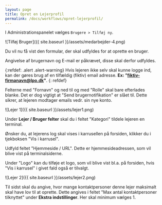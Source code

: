 ```yaml
---
layout: page
title: Opret en Lejerprofil
permalink: /docs/workflows/opret-lejerprofil/
---
```


I Administrationspanelet vælges `Brugere > Tilføj ny`.

![Tilføj Bruger]({{ site.baseurl }}/assets/medarbejder-4.png)

Du vil nu få vist den formular, der skal udfyldes for at oprette en bruger.

Angivelse af brugernavn og E-mail er påkrævet, disse skal derfor udfyldes.

{:refdef: .alert .alert-warning}
Hvis lejeren ikke selv skal kunne logge ind, kan der gøres brug af en tilfældig (fiktiv) email adresse. **Ex: ”fiktiv-firmanavn@lpo.dk"**.
{: refdef}

Felterne med "Fornavn" og ned til og med "Rolle" skal bare efterlades blanke. Det er dog vigtigt at "Send brugernotifikation" er slået til. Dette sikrer, at lejeren modtager emails vedr. sin nye konto.

![Lejer 1]({{ site.baseurl }}/assets/lejer1.png)

Under **Lejer / Bruger felter** skal du i feltet "Kategori" tildele lejeren en terminal.

Ønsker du, at lejerens log skal vises i karrusellen på forsiden, klikker du i tjekboksen "Vis i karrusel".

Udfyld feltet "Hjemmeside / URL". Dette er hjemmesideadressen, som vil blive vist på terminalsiderne.

Under "Logo" kan du tilføje et logo, som vil blive vist bl.a. på forsiden, hvis "Vis i karrusel" i givet fald også er tilvalgt.

![Lejer 2]({{ site.baseurl }}/assets/lejer2.png)

Til sidst skal du angive, hvor mange kontaktpersoner denne lejer maksimalt skal have lov til at oprette. Dette angives i feltet "Max antal kontaktpersoner tilknyttet" under **Ekstra indstillinger**. Her skal minimum vælges 1.
